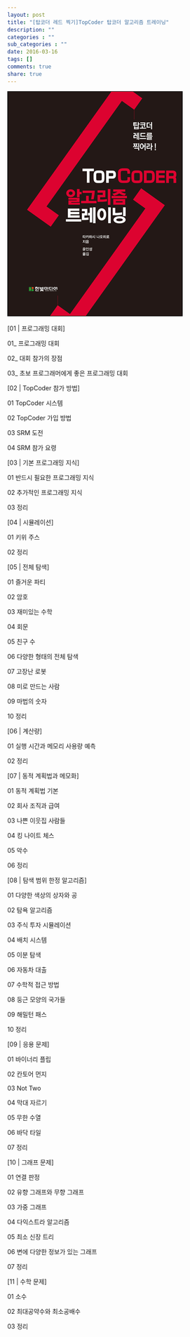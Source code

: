 ```yaml
---
layout: post
title: "[탑코더 레드 찍기]TopCoder 탑코더 알고리즘 트레이닝"
description: ""
categories : ""
sub_categories : ""
date: 2016-03-16
tags: []
comments: true
share: true
---
```


  

![](/assets/images/posts/529/2322D14456E9186931E646.GIF)

  

  

  

[01 | 프로그래밍 대회]

01_ 프로그래밍 대회

02_ 대회 참가의 장점

03_ 초보 프로그래머에게 좋은 프로그래밍 대회

  

[02 | TopCoder 참가 방법]

01 TopCoder 시스템

02 TopCoder 가입 방법

03 SRM 도전

04 SRM 참가 요령

  

[03 | 기본 프로그래밍 지식]

01 반드시 필요한 프로그래밍 지식

02 추가적인 프로그래밍 지식

03 정리

  

[04 | 시뮬레이션]

01 키위 주스

02 정리

  

[05 | 전체 탐색]

01 즐거운 파티

02 암호

03 재미있는 수학

04 회문

05 친구 수

06 다양한 형태의 전체 탐색

07 고장난 로봇

08 미로 만드는 사람

09 마법의 숫자

10 정리

  

[06 | 계산량]

01 실행 시간과 메모리 사용량 예측

02 정리

  

[07 | 동적 계획법과 메모화]

01 동적 계획법 기본

02 회사 조직과 급여

03 나쁜 이웃집 사람들

04 킹 나이트 체스

05 악수

06 정리

  

[08 | 탐색 범위 한정 알고리즘]

01 다양한 색상의 상자와 공

02 탐욕 알고리즘

03 주식 투자 시뮬레이션

04 배치 시스템

05 이분 탐색

06 자동차 대출

07 수학적 접근 방법

08 둥근 모양의 국가들

09 해밀턴 패스

10 정리

  

[09 | 응용 문제]

01 바이너리 플립

02 칸토어 먼지

03 Not Two

04 막대 자르기

05 무한 수열

06 바닥 타일

07 정리

  

[10 | 그래프 문제]

01 연결 판정

02 유향 그래프와 무향 그래프

03 가중 그래프

04 다익스트라 알고리즘

05 최소 신장 트리

06 변에 다양한 정보가 있는 그래프

07 정리

  

[11 | 수학 문제]

01 소수

02 최대공약수와 최소공배수

03 정리

